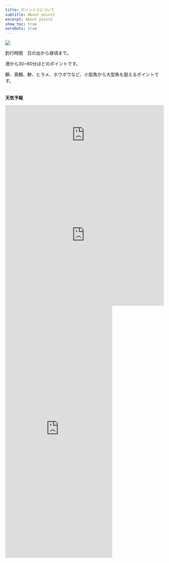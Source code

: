 ```yaml
---
title: ポイント②について
subtitle: About point2
excerpt: About point2
show_toc: true
norobots: true
---
```

<img src="https://assets-cdn-my-site-20230410.pages.dev/hi-network-repo.github.io/assets/image/IMG_3494.jpg">

釣行時間　日の出から昼頃まで。 

港から30~60分ほどのポイントです。 

鰤、真鯛、鯵、ヒラメ、ホウボウなど、小型魚から大型魚も狙えるポイントです。<br><br><br>
**天気予報**
<iframe width="100%" height="187" src="https://embed.windy.com/embed.html?type=forecast&location=coordinates&detail=true&detailLat=34.630218211549746&detailLon=136.98191273456098&metricTemp=default&metricRain=default&metricWind=m/s" frameborder="0"></iframe><br>
  
  

<iframe width="100%" height="450" src="https://embed.windy.com/embed.html?type=map&location=coordinates&metricRain=default&metricTemp=default&metricWind=m/s&zoom=10&overlay=wind&product=ecmwf&level=surface&lat=34.752&lon=137.104&detailLat=34.642247047768535&detailLon=136.96105957031253&marker=true&message=true" frameborder="0"></iframe><br>


<iframe src="https://okappalink.com/index/parts3/?point_code=166&b=w" width="340px" height="800px" style="border:0; border:none;"></iframe>
